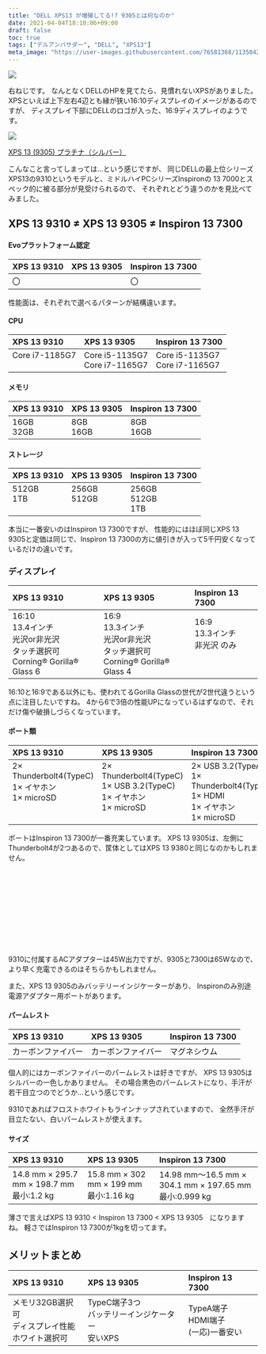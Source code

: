 ```yaml
---
title: "DELL XPS13 が増殖してる!? 9305とは何なのか"
date: 2021-04-04T18:10:06+09:00
draft: false
toc: true
tags: ["デルアンバサダー", "DELL", "XPS13"]
meta_image: "https://user-images.githubusercontent.com/76581368/113504208-a068d500-9571-11eb-9585-90f694f6f7df.png"
---
```


![](https://user-images.githubusercontent.com/76581368/113504208-a068d500-9571-11eb-9585-90f694f6f7df.png)

右ねじです。
なんとなくDELLのHPを見てたら、見慣れないXPSがありました。
XPSといえば上下左右4辺とも縁が狭い16:10ディスプレイのイメージがあるのですが、
ディスプレイ下部にDELLのロゴが入った、16:9ディスプレイのようです。
<br>

![](https://i.dell.com/is/image/DellContent//content/dam/global-site-design/product_images/dell_client_products/notebooks/xps_notebooks/xps_13_9305/media-gallery/270-xps-13-italia-9305-hi-res-imagery-notebook-xps-13-9305-3339x1880.psd?fmt=pjpg&pscan=auto&scl=1&hei=402&wid=714&qlt=85,0&resMode=sharp2&op_usm=1.75,0.3,2,0&size=714,402)

[XPS 13 (9305) プラチナ（シルバー）](https://www.dell.com/ja-jp/shop/%E3%83%87%E3%83%AB%E3%81%AE%E3%83%8E%E3%83%BC%E3%83%88%E3%83%91%E3%82%BD%E3%82%B3%E3%83%B3/xps-13-9305-%E3%83%97%E3%83%A9%E3%83%81%E3%83%8A-%E3%82%B7%E3%83%AB%E3%83%90%E3%83%BC/spd/xps-13-9305-laptop/cax1500spits16on3ojp#features_section)

こんなこと言ってしまっては…という感じですが、
同じDELLの最上位シリーズXPS13の9310というモデルと、ミドルハイPCシリーズInspironの 13 7000とスペック的に被る部分が見受けられるので、
それぞれとどう違うのかを見比べてみました。

## XPS 13 9310 ≠ XPS 13 9305 ≠ Inspiron 13 7300

#### Evoプラットフォーム認定
|XPS 13 9310|XPS 13 9305|Inspiron 13 7300|
|:--|:--|:--|
|〇||〇|

性能面は、それぞれで選べるパターンが結構違います。


#### CPU
|XPS 13 9310|XPS 13 9305|Inspiron 13 7300|
|:--|:--|:--|
|Core i7-1185G7<br>　|Core i5-1135G7<br>Core i7-1165G7|Core i5-1135G7<br>Core i7-1165G7|

#### メモリ
|XPS 13 9310|XPS 13 9305|Inspiron 13 7300|
|:--|:--|:--|
|16GB<br>32GB|8GB<br>16GB|8GB<br>16GB|

#### ストレージ
|XPS 13 9310|XPS 13 9305|Inspiron 13 7300|
|:--|:--|:--|
|512GB<br>1TB<br>　|256GB<br>512GB<br>　|256GB<br>512GB<br>1TB|

本当に一番安いのはInspiron 13 7300ですが、
性能的にはほぼ同じXPS 13 9305と定価は同じで、Inspiron 13 7300の方に値引きが入って5千円安くなっているだけの違いです。

### ディスプレイ
|XPS 13 9310|XPS 13 9305|Inspiron 13 7300|
|:--|:--|:--|
|16:10<br>13.4インチ<br>光沢or非光沢<br>タッチ選択可<br>Corning® Gorilla® Glass 6|16:9<br>13.3インチ<br>光沢or非光沢<br>タッチ選択可<br>Corning® Gorilla® Glass 4|16:9<br>13.3インチ<br>非光沢 のみ<br>　<br>　|

16:10と16:9である以外にも、使われてるGorilla Glassの世代が2世代違うという点に注目したいですね。
4から6で3倍の性能UPになっているはずなので、それだけ傷や破損しづらくなっています。

#### ポート類
|XPS 13 9310|XPS 13 9305|Inspiron 13 7300|
|:--|:--|:--|
|2× Thunderbolt4(TypeC)<br>1× イヤホン<br>1× microSD<br>　<br>　|2× Thunderbolt4(TypeC)<br>1× USB 3.2(TypeC)<br>1× イヤホン<br>1× microSD<br>　|2× USB 3.2(TypeA)<br>1× Thunderbolt4(TypeC)<br>1× HDMI<br>1× イヤホン<br>1× microSD|

ポートはInspiron 13 7300が一番充実しています。
XPS 13 9305は、左側にThunderbolt4が2つあるので、筐体としてはXPS 13 9380と同じなのかもしれません。
<div class="iframely-embed"><div class="iframely-responsive" style="height: 140px; padding-bottom: 0;"><a href="https://www.rightscrew.com/posts/2019-04-28-dell-ambassador-newxps13-9380/" data-iframely-url="//cdn.iframe.ly/Z4Ov2AU?iframe=card-small"></a></div></div><script async src="//cdn.iframe.ly/embed.js" charset="utf-8"></script>
<br>

9310に付属するACアダプターは45W出力ですが、9305と7300は65Wなので、
より早く充電できるのはそちらかもしれません。

また、XPS 13 9305のみバッテリーインジケーターがあり、
Inspironのみ別途電源アダプター用ポートがあります。

#### パームレスト
|XPS 13 9310|XPS 13 9305|Inspiron 13 7300|
|:--|:--|:--|
|カーボンファイバー|カーボンファイバー|マグネシウム|

個人的にはカーボンファイバーのパームレストは好きですが、
XPS 13 9305はシルバーの一色しかありません。
その場合黒色のパームレストになり、手汗が若干目立つのでどうか…という感じです。

9310であればフロストホワイトもラインナップされていますので、
全然手汗が目立たない、白いパームレストが使えます。

#### サイズ
|XPS 13 9310|XPS 13 9305|Inspiron 13 7300|
|:--|:--|:--|
|14.8 mm × 295.7 mm × 198.7 mm<br>最小:1.2 kg|15.8 mm × 302 mm × 199 mm<br>最小:1.16 kg|14.98 mm～16.5 mm × 304.1 mm × 197.65 mm <br>最小:0.999 kg|

薄さで言えばXPS 13 9310 < Inspiron 13 7300 < XPS 13 9305　になりますね。
軽さではInspiron 13 7300が1kgを切ってます。

## メリットまとめ

|XPS 13 9310|XPS 13 9305|Inspiron 13 7300|
|:--|:--|:--|
|メモリ32GB選択可<br>ディスプレイ性能<br>ホワイト選択可|TypeC端子3つ<br>バッテリーインジケーター<br>安いXPS|TypeA端子<br>HDMI端子<br>(一応)一番安い|

